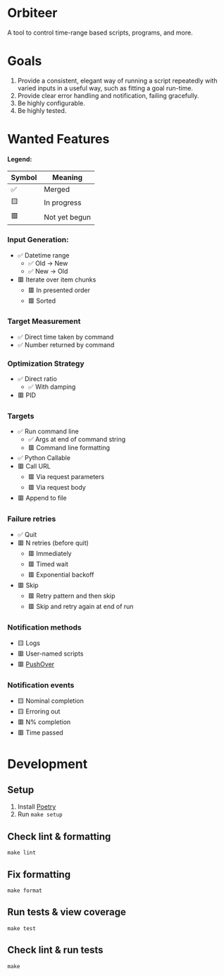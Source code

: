 # Orbiteer

A tool to control time-range based scripts, programs, and more.

# Goals

1. Provide a consistent, elegant way of running a script repeatedly with varied inputs in a useful way, such as fitting a goal run-time.
2. Provide clear error handling and notification, failing gracefully.
3. Be highly configurable.
4. Be highly tested.


# Wanted Features

#### Legend:

| Symbol | Meaning |
|--------|---------|
| :white_check_mark: | Merged |
| :yellow_square: | In progress |
| :red_square: | Not yet begun |

### Input Generation:
- :white_check_mark: Datetime range
  - :white_check_mark: Old -> New
  - :white_check_mark: New -> Old
- :red_square: Iterate over item chunks
  - :red_square: In presented order
  - :red_square: Sorted

### Target Measurement
- :white_check_mark: Direct time taken by command
- :white_check_mark: Number returned by command

### Optimization Strategy
- :white_check_mark: Direct ratio
  - :white_check_mark: With damping
- :red_square: PID

### Targets
- :white_check_mark: Run command line
  - :white_check_mark: Args at end of command string
  - :red_square: Command line formatting
- :white_check_mark: Python Callable
- :red_square: Call URL
  - :red_square: Via request parameters
  - :red_square: Via request body
- :red_square: Append to file

### Failure retries
- :white_check_mark: Quit
- :red_square: N retries (before quit)
  - :red_square: Immediately
  - :red_square: Timed wait
  - :red_square: Exponential backoff
- :red_square: Skip
  - :red_square: Retry pattern and then skip
  - :red_square: Skip and retry again at end of run

### Notification methods
- :yellow_square: Logs
- :red_square: User-named scripts
- :red_square: [PushOver](https://pushover.net/)

### Notification events
- :yellow_square: Nominal completion
- :yellow_square: Erroring out
- :red_square: N% completion
- :red_square: Time passed


# Development

## Setup
1. Install [Poetry](https://python-poetry.org/docs/#installation)
2. Run `make setup`

## Check lint & formatting
```
make lint
```

## Fix formatting
```
make format
```

## Run tests & view coverage
```
make test
```

## Check lint & run tests
```
make
```
